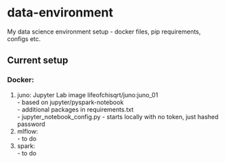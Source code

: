 # data-environment
My data science environment setup - docker files, pip requirements, configs etc.

## Current setup
### Docker:
  1. juno: Jupyter Lab image lifeofchisqrt/juno:juno_01  
    - based on jupyter/pyspark-notebook  
    - additional packages in requirements.txt  
    - jupyter_notebook_config.py - starts locally with no token, just hashed password  
  2. mlflow:  
    - to do  
  3. spark:  
    - to do  
